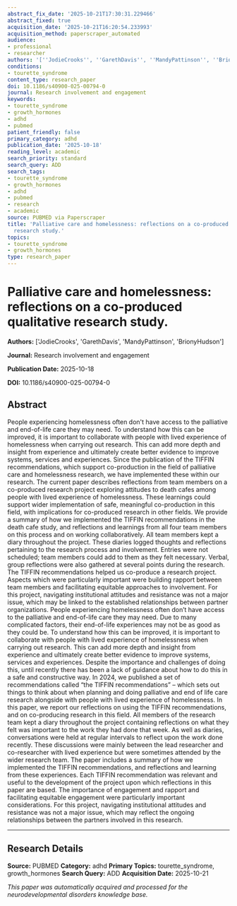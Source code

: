 ```yaml
---
abstract_fix_date: '2025-10-21T17:30:31.229466'
abstract_fixed: true
acquisition_date: '2025-10-21T16:20:54.233993'
acquisition_method: paperscraper_automated
audience:
- professional
- researcher
authors: '[''JodieCrooks'', ''GarethDavis'', ''MandyPattinson'', ''BrionyHudson'']'
conditions:
- tourette_syndrome
content_type: research_paper
doi: 10.1186/s40900-025-00794-0
journal: Research involvement and engagement
keywords:
- tourette_syndrome
- growth_hormones
- adhd
- pubmed
patient_friendly: false
primary_category: adhd
publication_date: '2025-10-18'
reading_level: academic
search_priority: standard
search_query: ADD
search_tags:
- tourette_syndrome
- growth_hormones
- adhd
- pubmed
- research
- academic
source: PUBMED via Paperscraper
title: 'Palliative care and homelessness: reflections on a co-produced qualitative
  research study.'
topics:
- tourette_syndrome
- growth_hormones
type: research_paper
---
```


# Palliative care and homelessness: reflections on a co-produced qualitative research study.

**Authors:** ['JodieCrooks', 'GarethDavis', 'MandyPattinson', 'BrionyHudson']

**Journal:** Research involvement and engagement

**Publication Date:** 2025-10-18

**DOI:** 10.1186/s40900-025-00794-0

## Abstract

People experiencing homelessness often don't have access to the palliative and end-of-life care they may need. To understand how this can be improved, it is important to collaborate with people with lived experience of homelessness when carrying out research. This can add more depth and insight from experience and ultimately create better evidence to improve systems, services and experiences. Since the publication of the TIFFIN recommendations, which support co-production in the field of palliative care and homelessness research, we have implemented these within our research. The current paper describes reflections from team members on a co-produced research project exploring attitudes to death cafes among people with lived experience of homelessness. These learnings could support wider implementation of safe, meaningful co-production in this field, with implications for co-produced research in other fields. We provide a summary of how we implemented the TIFFIN recommendations in the death cafe study, and reflections and learnings from all four team members on this process and on working collaboratively. All team members kept a diary throughout the project. These diaries logged thoughts and reflections pertaining to the research process and involvement. Entries were not scheduled; team members could add to them as they felt necessary. Verbal, group reflections were also gathered at several points during the research. The TIFFIN recommendations helped us co-produce a research project. Aspects which were particularly important were building rapport between team members and facilitating equitable approaches to involvement. For this project, navigating institutional attitudes and resistance was not a major issue, which may be linked to the established relationships between partner organizations. People experiencing homelessness often don’t have access to the palliative and end-of-life care they may need. Due to many complicated factors, their end-of-life experiences may not be as good as they could be. To understand how this can be improved, it is important to collaborate with people with lived experience of homelessness when carrying out research. This can add more depth and insight from experience and ultimately create better evidence to improve systems, services and experiences. Despite the importance and challenges of doing this, until recently there has been a lack of guidance about how to do this in a safe and constructive way. In 2024, we published a set of recommendations called “the TIFFIN recommendations” – which sets out things to think about when planning and doing palliative and end of life care research alongside with people with lived experience of homelessness. In this paper, we report our reflections on using the TIFFIN recommendations, and on co-producing research in this field. All members of the research team kept a diary throughout the project containing reflections on what they felt was important to the work they had done that week. As well as diaries, conversations were held at regular intervals to reflect upon the work done recently. These discussions were mainly between the lead researcher and co-researcher with lived experience but were sometimes attended by the wider research team. The paper includes a summary of how we implemented the TIFFIN recommendations, and reflections and learning from these experiences. Each TIFFIN recommendation was relevant and useful to the development of the project upon which reflections in this paper are based. The importance of engagement and rapport and facilitating equitable engagement were particularly important considerations. For this project, navigating institutional attitudes and resistance was not a major issue, which may reflect the ongoing relationships between the partners involved in this research.

---

## Research Details

**Source:** PUBMED
**Category:** adhd
**Primary Topics:** tourette_syndrome, growth_hormones
**Search Query:** ADD
**Acquisition Date:** 2025-10-21

*This paper was automatically acquired and processed for the neurodevelopmental disorders knowledge base.*
